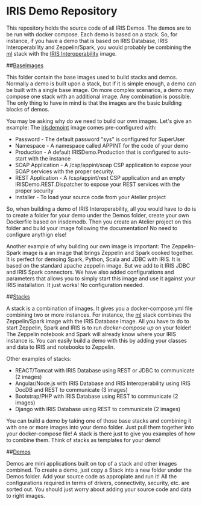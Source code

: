 # IRIS Demo Repository

This repository holds the source code of all IRIS Demos. The demos are to be run with docker compose. Each demo is based on a stack. So, for instance, if you have a demo that is based on IRIS Database, IRIS Interoperability and Zeppelin/Spark, you would probably be combining the [ml](./Stacks/ml/) stack with the [IRIS Interoperability](./BaseImages/irisdemoint/) image.

##[BaseImages](./BaseImages)

This folder contain the base images used to build stacks and demos. Normally a demo is built upon a stack, but if it is simple enough, a demo can be built with a single base image. On more complex scenarios, a demo may compose one stack with an additional image. Any combination is possible. The only thing to have in mind is that the images are the basic building blocks of demos.

You may be asking why do we need to build our own images. Let's give an example: The [irisdemoint](./BaseImages/irisdemodb/) image comes pre-configured with:
* Password - The default password "sys" is configured for SuperUser
* Namespace - A namespace called APPINT for the code of your demo
* Production - A default IRISDemo.Production that is configured to auto-start with the instance
* SOAP Application - A /csp/appint/soap CSP application to expose your SOAP services with the proper security.
* REST Application - A /csp/appint/rest CSP application and an empty IRISDemo.REST.Dispatcher to expose your REST services with the proper security
* Installer - To load your source code from your Atelier project

So, when building a demo of IRIS Interoperability, all you would have to do is to create a folder for your demo under the Demos folder, create your own Dockerfile based on irisdemodb. Then you create an Atelier project on this folder and build your image following the documentation! No need to configure anythign else!

Another example of why building our own image is important: The Zeppelin-Spark image is a an image that brings Zeppelin and Spark cooked together. It is perfect for demoing Spark, Python, Scala and JDBC with IRIS. It is based on the standard apache zeppelin image. But we add to it IRIS JDBC and IRIS Spark connectors. We have also added configurations and parameters that allows you to simply start this image and use it against your IRIS installation. It just works! No configuration needed.

##[Stacks](./Stacks)

A stack is a combination of images. It gives you a docker-compose.yml file combining two or more instances. For instance, the [ml](./Stacks/ml/) stack combines the Zeppelin/Spark image with the IRIS Database Image. All you have to do to start Zeppelin, Spark and IRIS is to run *docker-compose up* on your folder! The Zeppelin notebook and Spark will already know where your IRIS instance is. You can easily build a demo with this by adding your classes and data to IRIS and notebooks to Zeppelin. 

Other examples of stacks:
* REACT/Tomcat with IRIS Database using REST or JDBC to communicate (2 images)
* Angular/Node.js with IRIS Database and IRIS Interoperability using IRIS DocDB and REST to communicate (3 images)
* Bootstrap/PHP with IRIS Database using REST to communicate (2 images)
* Django with IRIS Database using REST to communicate (2 images)

You can build a demo by taking one of those base stacks and combining it with one or more  images into your demo folder. Just pull them together into your docker-compose file! A stack is there just to give you examples of how to combine them. Think of stacks as templates for your demo!

##[Demos](./Demos)

Demos are mini applications built on top of a stack and other images combined. To create a demo, just copy a Stack into a new folder under the Demos folder. Add your source code as appropiate and run it! All the configurations required in terms of drivers, connectivity, security, etc. are sorted out. You should just worry about adding your source code and data to right images.
